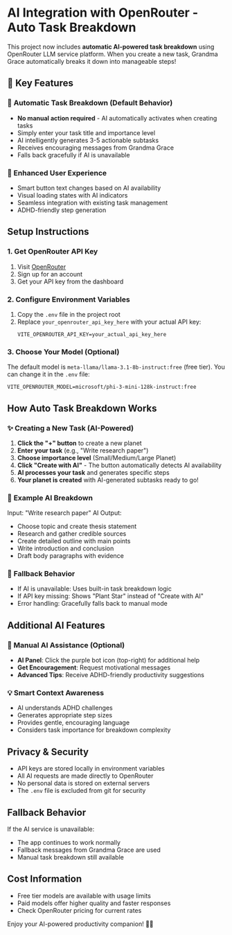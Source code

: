 # AI Integration with OpenRouter - Auto Task Breakdown

This project now includes **automatic AI-powered task breakdown** using OpenRouter LLM service platform. When you create a new task, Grandma Grace automatically breaks it down into manageable steps!

## 🌟 Key Features

### 🤖 **Automatic Task Breakdown** (Default Behavior)
- **No manual action required** - AI automatically activates when creating tasks
- Simply enter your task title and importance level
- AI intelligently generates 3-5 actionable subtasks
- Receives encouraging messages from Grandma Grace
- Falls back gracefully if AI is unavailable

### 💝 Enhanced User Experience
- Smart button text changes based on AI availability
- Visual loading states with AI indicators
- Seamless integration with existing task management
- ADHD-friendly step generation

## Setup Instructions

### 1. Get OpenRouter API Key
1. Visit [OpenRouter](https://openrouter.ai/)
2. Sign up for an account
3. Get your API key from the dashboard

### 2. Configure Environment Variables
1. Copy the `.env` file in the project root
2. Replace `your_openrouter_api_key_here` with your actual API key:
   ```
   VITE_OPENROUTER_API_KEY=your_actual_api_key_here
   ```

### 3. Choose Your Model (Optional)
The default model is `meta-llama/llama-3.1-8b-instruct:free` (free tier).
You can change it in the `.env` file:
```
VITE_OPENROUTER_MODEL=microsoft/phi-3-mini-128k-instruct:free
```

## How Auto Task Breakdown Works

### ✨ **Creating a New Task (AI-Powered)**
1. **Click the "+" button** to create a new planet
2. **Enter your task** (e.g., "Write research paper")
3. **Choose importance level** (Small/Medium/Large Planet)
4. **Click "Create with AI"** - The button automatically detects AI availability
5. **AI processes your task** and generates specific steps
6. **Your planet is created** with AI-generated subtasks ready to go!

### 🎯 **Example AI Breakdown**
Input: "Write research paper"
AI Output:
- Choose topic and create thesis statement
- Research and gather credible sources
- Create detailed outline with main points
- Write introduction and conclusion
- Draft body paragraphs with evidence

### 🔄 **Fallback Behavior**
- If AI is unavailable: Uses built-in task breakdown logic
- If API key missing: Shows "Plant Star" instead of "Create with AI"
- Error handling: Gracefully falls back to manual mode

## Additional AI Features

### 💝 Manual AI Assistance (Optional)
- **AI Panel**: Click the purple bot icon (top-right) for additional help
- **Get Encouragement**: Request motivational messages
- **Advanced Tips**: Receive ADHD-friendly productivity suggestions

### 💡 Smart Context Awareness
- AI understands ADHD challenges
- Generates appropriate step sizes
- Provides gentle, encouraging language
- Considers task importance for breakdown complexity

## Privacy & Security

- API keys are stored locally in environment variables
- All AI requests are made directly to OpenRouter
- No personal data is stored on external servers
- The `.env` file is excluded from git for security

## Fallback Behavior

If the AI service is unavailable:
- The app continues to work normally
- Fallback messages from Grandma Grace are used
- Manual task breakdown still available

## Cost Information

- Free tier models are available with usage limits
- Paid models offer higher quality and faster responses
- Check OpenRouter pricing for current rates

Enjoy your AI-powered productivity companion! 🌟✨